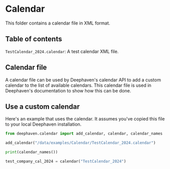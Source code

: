 # Calendar

This folder contains a calendar file in XML format.

## Table of contents

`TestCalendar_2024.calendar`: A test calendar XML file.

## Calendar file

A calendar file can be used by Deephaven's calendar API to add a custom calendar to the list of available calendars. This calendar file is used in Deephaven's documentation to show how this can be done.

## Use a custom calendar

Here's an example that uses the calendar. It assumes you've copied this file to your local Deephaven installation.

```python
from deephaven.calendar import add_calendar, calendar, calendar_names

add_calendar("/data/examples/Calendar/TestCalendar_2024.calendar")

print(calendar_names())

test_company_cal_2024 = calendar("TestCalendar_2024")
```
